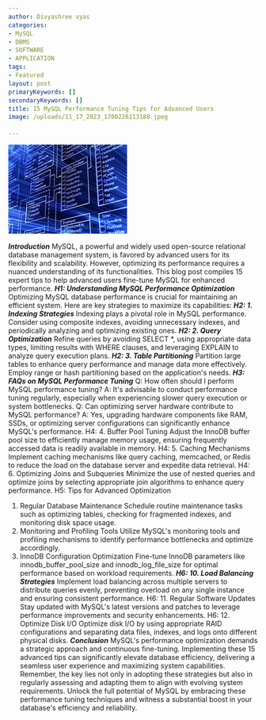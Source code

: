 ```yaml
---
author: Divyashree vyas
categories: 
- MySQL
- DBMS
- SOFTWARE
- APPLICATION
tags: 
- Featured
layout: post
primaryKeywords: []
secondaryKeywords: []
title: 15 MySQL Performance Tuning Tips for Advanced Users
image: /uploads/11_17_2023_1700226113188.jpeg

---
```

  ![](/uploads/11_17_2023_1700226146631_jpeg)

***Introduction***
MySQL, a powerful and widely used open-source relational database management system, is favored by advanced users for its flexibility and scalability. However, optimizing its performance requires a nuanced understanding of its functionalities. This blog post compiles 15 expert tips to help advanced users fine-tune MySQL for enhanced performance.
***H1: Understanding MySQL Performance Optimization***
Optimizing MySQL database performance is crucial for maintaining an efficient system. Here are key strategies to maximize its capabilities:
***H2: 1. Indexing Strategies***
Indexing plays a pivotal role in MySQL performance. Consider using composite indexes, avoiding unnecessary indexes, and periodically analyzing and optimizing existing ones.
***H2: 2. Query Optimization***
Refine queries by avoiding SELECT *, using appropriate data types, limiting results with WHERE clauses, and leveraging EXPLAIN to analyze query execution plans.
***H2: 3. Table Partitioning***
Partition large tables to enhance query performance and manage data more effectively. Employ range or hash partitioning based on the application's needs.
***H3: FAQs on MySQL Performance Tuning***
Q: How often should I perform MySQL performance tuning?
A: It's advisable to conduct performance tuning regularly, especially when experiencing slower query execution or system bottlenecks.
Q: Can optimizing server hardware contribute to MySQL performance?
A: Yes, upgrading hardware components like RAM, SSDs, or optimizing server configurations can significantly enhance MySQL's performance.
H4: 4. Buffer Pool Tuning
Adjust the InnoDB buffer pool size to efficiently manage memory usage, ensuring frequently accessed data is readily available in memory.
H4: 5. Caching Mechanisms
Implement caching mechanisms like query caching, memcached, or Redis to reduce the load on the database server and expedite data retrieval.
H4: 6. Optimizing Joins and Subqueries
Minimize the use of nested queries and optimize joins by selecting appropriate join algorithms to enhance query performance.
H5: Tips for Advanced Optimization
1. Regular Database Maintenance
Schedule routine maintenance tasks such as optimizing tables, checking for fragmented indexes, and monitoring disk space usage.
1. Monitoring and Profiling Tools
Utilize MySQL's monitoring tools and profiling mechanisms to identify performance bottlenecks and optimize accordingly.
1. InnoDB Configuration Optimization
Fine-tune InnoDB parameters like innodb_buffer_pool_size and innodb_log_file_size for optimal performance based on workload requirements.
***H6: 10. Load Balancing Strategies***
Implement load balancing across multiple servers to distribute queries evenly, preventing overload on any single instance and ensuring consistent performance.
H6: 11. Regular Software Updates
Stay updated with MySQL's latest versions and patches to leverage performance improvements and security enhancements.
H6: 12. Optimize Disk I/O
Optimize disk I/O by using appropriate RAID configurations and separating data files, indexes, and logs onto different physical disks.
***Conclusion***
MySQL's performance optimization demands a strategic approach and continuous fine-tuning. Implementing these 15 advanced tips can significantly elevate database efficiency, delivering a seamless user experience and maximizing system capabilities.
Remember, the key lies not only in adopting these strategies but also in regularly assessing and adapting them to align with evolving system requirements.
Unlock the full potential of MySQL by embracing these performance tuning techniques and witness a substantial boost in your database's efficiency and reliability.

